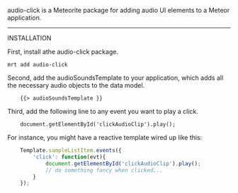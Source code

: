 audio-click is a Meteorite package for adding audio UI elements to a Meteor application.  

------------------------
 INSTALLATION

First, install athe audio-click package.

````
mrt add audio-click
````

Second, add the audioSoundsTemplate to your application, which adds all the necessary audio objects to the data model.  

````
    {{> audioSoundsTemplate }}
````

Third, add the following line to any event you want to play a click.
````
    document.getElementById('clickAudioClip').play();  
````


For instance, you might have a reactive template wired up like this:

````js
    Template.sampleListItem.events({  
        'click': function(evt){  
            document.getElementById('clickAudioClip').play();  
            // do something fancy when clicked...
        }  
    });  
````
